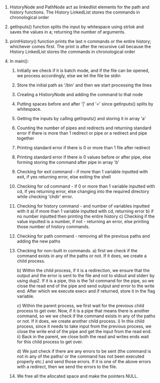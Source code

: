 1. HistoryNode and PathNode act as linkedlist elements for the path and history functions. The History LinkedList stores the commands in chronological order

2. getInputs() function splits the input by whitespace using strtok and saves the values in a; returning the number of arguments.

3. printHistory() function prints the last n commands or the entire history; whichever comes first. The print is after the recursive call because the History LinkedList stores the commands in chronological order

4. In main():
	
	1. Initially we check if it is batch mode, and if the file can be opened, we process accordingly, else we let the file be stdin

	2. Store the initial path as '/bin' and then we start processing the lines

	3. Creating a HistioryNode and adding the command to that node

	4. Putting spaces before and after '|' and '<' since getInputs() splits by whitespace.

	5. Getting the inputs by calling getInputs() and storing it in array 'a'

	6. Counting the number of pipes and redirects and returning standard error if there is more than 1 redirect or pipe or a redirect and pipe together

	7. Printing standard error if there is 0 or more than 1 file after redirect

	8. Printing standard error if there is 0 values before or after pipe, else forming storing the command after pipe in array 'b'

	9. Checking for exit command - if more than 1 variable inputted with exit, if yes returning error, else exiting the shell

	10. Checking for cd command - if 0 or more than 1 variable inputted with cd, if yes returning error, else changing into the required directory while checking 'chdir' error.

	11. Checking for history command - and number of variables inputted with it
		a) if more than 1 variable inputted with cd, returning error
		b) if no number inputted then printing the entire history
		c) Checking if the value inputted is a number, if not - returning an error, else printing those number of history commands.

	12. Checking for path command - removing all the previous paths and adding the new paths

	13. Checking for non-built in commands. 
		a) first we check if the command exists in any of the paths or not. If it does, we create a child process.

		b) Within the child process, if it is a redirection, we ensure that the output and the error is sent to the file and not to stdout and stderr by using dup2.
		If it is a pipe, this is the 1st command for the pipe, so we close the read end of the pipe and send output and error to the write end.
		After which we execute execv and if returned, store it in the flag variable.

		c) Within the parent process, we first wait for the previous child process to get over.
		Now, if it is a pipe that means there is another command, so we we check if the command exists in any of the paths or not. If it does, we create another child process.
			i) In this child process, since it needs to take input from the previous process, we close the write end of the pipe and get the input from the read end.
			ii) Back in the parent, we close both the read and writes ends wait for this child process to get over.

		d) We just check if there are any errors to be sent (the command is not in any of the paths/ or the command has not been executed properly etc.) and send those errors. If it is one of the above errors with a redirect, then we send the errors to the file.

	14. We free all the allocated space and make the pointers NULL.

